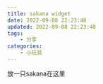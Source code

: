 ```yaml
---
title: sakana widget
date: 2022-09-08 22:23:48
updated: 2022-09-08 22:23:48
tags:
    - 分享
categories: 
    - 小玩具
---
```


放一只sakana在这里

<!--more-->

<!-- https://cdn.jsdelivr.net/npm/sakana-widget@2.3.0/lib/sakana.min.js -->
<!-- https://cdnjs.cloudflare.com/ajax/libs/sakana-widget/2.3.0/sakana.min.js -->
<div id="sakana-widget"></div>
<script>
  function initSakanaWidget() {
    new SakanaWidget().mount('#sakana-widget');
  }
</script>
<script
  async
  onload="initSakanaWidget()"
  src="https://cdn.jsdelivr.net/npm/sakana-widget@2.3.0/lib/sakana.min.js"
></script>
